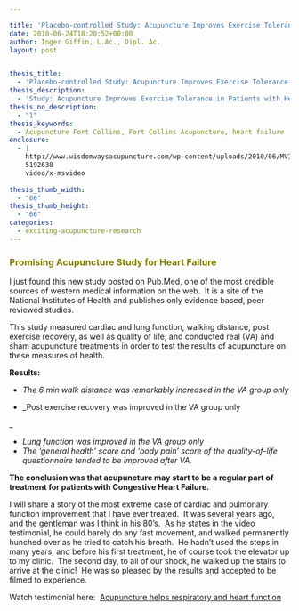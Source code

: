 ```yaml
---

title: 'Placebo-controlled Study: Acupuncture Improves Exercise Tolerance in Patients with Heart Failure'
date: 2010-06-24T18:20:52+00:00
author: Inger Giffin, L.Ac., Dipl. Ac.
layout: post


thesis_title:
  - 'Placebo-controlled Study: Acupuncture Improves Exercise Tolerance in Patients with Heart Failure'
thesis_description:
  - 'Study: Acupuncture Improves Exercise Tolerance in Patients with Heart Failure.  Plus a short video testimonial showing great improvement! '
thesis_no_description:
  - "1"
thesis_keywords:
  - Acupuncture Fort Collins, Fort Collins Acupuncture, heart failure
enclosure:
  - |
    http://www.wisdomwaysacupuncture.com/wp-content/uploads/2010/06/MVI_0168.avi
    5192638
    video/x-msvideo
    
thesis_thumb_width:
  - "66"
thesis_thumb_height:
  - "66"
categories:
  - exciting-acupuncture-research
---
```

### <span style="color: #808000;">Promising Acupuncture Study for Heart Failure</span>

I just found this new study posted on Pub.Med, one of the most credible sources of western medical information on the web.  It is a site of the National Institutes of Health and publishes only evidence based, peer reviewed studies.

This study measured cardiac and lung function, walking distance, post exercise recovery, as well as quality of life; and conducted real (VA) and sham acupuncture treatments in order to test the results of acupuncture on these measures of health.

**Results:** 

  * _The 6 min walk distance was remarkably increased in the VA group only_

  * _Post exercise recovery was improved in the VA group only
  
_ 

  * _Lung function was improved in the VA group_ _only_
  * _The &#8216;general health&#8217; score and &#8216;body pain&#8217; score of the quality-of-life questionnaire tended to be improved after VA._

**The conclusion was that acupuncture may start to be a regular part of treatment for patients with Congestive Heart Failure.**

I will share a story of the most extreme case of cardiac and pulmonary function improvement that I have ever treated.  It was several years ago, and the gentleman was I think in his 80&#8217;s.  As he states in the video testimonial, he could barely do any fast movement, and walked permanently hunched over as he tried to catch his breath.  He hadn&#8217;t used the steps in many years, and before his first treatment, he of course took the elevator up to my clinic.  The second day, to all of our shock, he walked up the stairs to arrive at the clinic!  He was so pleased by the results and accepted to be filmed to experience.

Watch testimonial here:  [Acupuncture helps respiratory and heart function](http://www.wisdomwaysacupuncture.com/wp-content/uploads/2010/06/MVI_0168.avi)